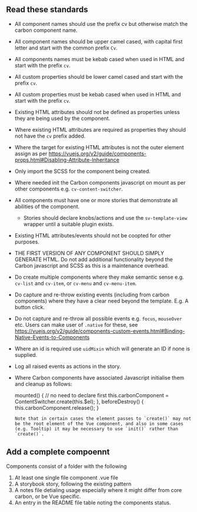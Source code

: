 ## Read these standards

- All component names should use the prefix cv but otherwise match the carbon component name.
- All component names should be upper camel cased, with capital first letter and start with the common prefix `Cv`.
- All components names must be kebab cased when used in HTML and start with the prefix `cv`.
- All custom properties should be lower camel cased and start with the prefix `cv`.
- All custom properties must be kebab cased when used in HTML and start with the prefix `cv`.
- Existing HTML attributes should not be defined as properties unless they are being used by the component.
- Where existing HTML attributes are required as properties they should not have the `cv` prefix added.
- Where the target for existing HTML attributes is not the outer element assign as per https://vuejs.org/v2/guide/components-props.html#Disabling-Attribute-Inheritance
- Only import the SCSS for the component being created.
- Where needed init the Carbon components javascript on mount as per other components e.g. `cv-content-switcher`.
- All components must have one or more stories that demonstrate all abilities of the component.
  - Stories should declare knobs/actions and use the `sv-template-view` wrapper until a suitable plugin exists.
- Existing HTML attributes/events should not be coopted for other purposes.
- THE FIRST VERSION OF ANY COMPONENT SHOULD SIMPLY GENERATE HTML. Do not add additional functionality beyond the Carbon javascript and SCSS as this is a maintenance overhead.
- Do create multiple components where they make semantic sense e.g. `cv-list` and `cv-item`, or `cv-menu` and `cv-menu-item`.
- Do capture and re-throw existing events (including from carbon components) where they have a clear need beyond the template. E.g. A button click.
- Do not capture and re-throw all possible events e.g. `focus`, `mouseOver` etc. Users can make user of `.native` for these, see https://vuejs.org/v2/guide/components-custom-events.html#Binding-Native-Events-to-Components
- Where an id is required use `uidMixin` which will generate an ID if none is supplied.
- Log all raised events as actions in the story.
- Where Carbon components have associated Javascript initialise them and cleanup as follows:

  mounted() {
  // no need to declare first
  this.carbonComponent = ContentSwitcher.create(this.\$el);
  },
  beforeDestroy() {
  this.carbonComponent.release();
  }

  ```
  Note that in certain cases the element passes to `create()` may not be the root element of the Vue component, and also in some cases (e.g. Tooltip) it may be necessary to use `init()` rather than `create()`.
  ```

## Add a complete compoennt

Components consist of a folder with the following

1. At least one single file component .vue file
2. A storybook story, following the existing pattern
3. A notes file detialing usage especially where it might differ from core carbon, or be Vue specific.
4. An entry in the README file table noting the components status.
